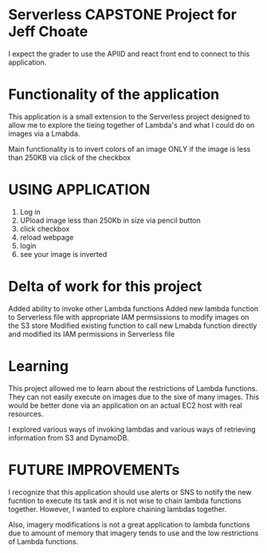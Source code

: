 # Serverless CAPSTONE Project for Jeff Choate

I expect the grader to use the APIID and react front end to connect to this application.

# Functionality of the application

This application is a small extension to the Serverless project designed to allow me to explore the tieing together of Lambda's and what I could do on images via a Lmabda.

Main functionality is to invert colors of an image ONLY if the image is less than 250KB via click of the checkbox

# USING APPLICATION
1) Log in
2) UPload image less than 250Kb in size via pencil button
3) click checkbox
4) reload webpage
5) login
6) see your image is inverted

# Delta of work for this project
Added ability to invoke other Lambda functions
Added new lambda function to Serverless file with appropriate IAM permsissions to modify images on the S3 store
Modified existing function to call new Lmabda function directly and modified its IAM permissions in Serverless file

# Learning
This project allowed me to learn about the restrictions of Lambda functions.  They can not easily execute on images due to the sixe of many images.  This would be better done via an application on an actual EC2 host with real resources.

I explored various ways of invoking lambdas and various ways of retrieving information from S3 and DynamoDB.  

# FUTURE IMPROVEMENTs
I recognize that this application should use alerts or SNS to notify the new fucntion to execute its task and it is not wise to chain lambda functions together.  However, I wanted to explore chaining lambdas together.  

Also, imagery modifications is not a great application to lambda functions due to amount of memory that imagery tends to use and the low restrictions of Lambda functions.

